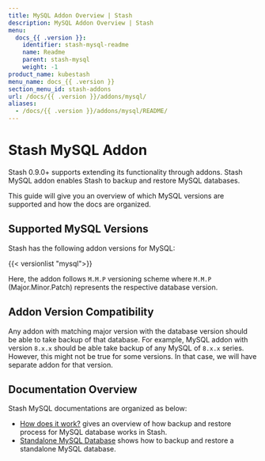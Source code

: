 ```yaml
---
title: MySQL Addon Overview | Stash
description: MySQL Addon Overview | Stash
menu:
  docs_{{ .version }}:
    identifier: stash-mysql-readme
    name: Readme
    parent: stash-mysql
    weight: -1
product_name: kubestash
menu_name: docs_{{ .version }}
section_menu_id: stash-addons
url: /docs/{{ .version }}/addons/mysql/
aliases:
  - /docs/{{ .version }}/addons/mysql/README/
---
```


# Stash MySQL Addon

Stash 0.9.0+ supports extending its functionality through addons. Stash MySQL addon enables Stash to backup and restore MySQL databases.

This guide will give you an overview of which MySQL versions are supported and how the docs are organized.

## Supported MySQL Versions

Stash has the following addon versions for MySQL:

{{< versionlist "mysql">}}

Here, the addon follows `M.M.P` versioning scheme where `M.M.P` (Major.Minor.Patch) represents the respective database version.

## Addon Version Compatibility

Any addon with matching major version with the database version should be able to take backup of that database. For example, MySQL addon with version `8.x.x` should be able take backup of any MySQL of `8.x.x` series. However, this might not be true for some versions. In that case, we will have separate addon for that version.

## Documentation Overview

Stash MySQL documentations are organized as below:

- [How does it work?](/docs/addons/mysql/overview/index.md) gives an overview of how backup and restore process for MySQL database works in Stash.
- [Standalone MySQL Database](/docs/addons/mysql/standalone/index.md) shows how to backup and restore a standalone MySQL database.
